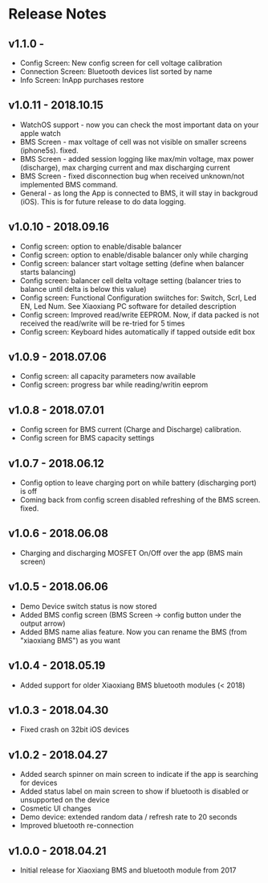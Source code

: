 # Release Notes

## v1.1.0 -
* Config Screen: New config screen for cell voltage calibration
* Connection Screen: Bluetooth devices list sorted by name
* Info Screen: InApp purchases restore

## v1.0.11 - 2018.10.15
* WatchOS support - now you can check the most important data on your apple watch
* BMS Screen - max voltage of cell was not visible on smaller screens (iphone5s). fixed.
* BMS Screen - added session logging like max/min voltage, max power (discharge), max charging current and max discharging current
* BMS Screen - fixed disconnection bug when received unknown/not implemented BMS command.
* General - as long the App is connected to BMS, it will stay in backgroud (iOS). This is for future release to do data logging.


## v1.0.10 - 2018.09.16
* Config screen: option to enable/disable balancer
* Config screen: option to enable/disable balancer only while charging
* Config screen: balancer start voltage setting (define when balancer starts balancing)
* Config screen: balancer cell delta voltage setting (balancer tries to balance until delta is below this value)
* Config screen: Functional Configuration swiitches for: Switch, Scrl, Led EN, Led Num. See Xiaoxiang PC software for detailed description
* Config screen: Improved read/write EEPROM. Now, if data packed is not received the read/write will be re-tried for 5 times 
* Config screen: Keyboard hides automatically if tapped outside edit box


## v1.0.9 - 2018.07.06
* Config screen: all capacity parameters now available
* Config screen: progress bar while reading/writin eeprom


## v1.0.8 - 2018.07.01
* Config screen for BMS current (Charge and Discharge) calibration.
* Config screen for BMS capacity settings


## v1.0.7 - 2018.06.12
* Config option to leave charging port on while battery (discharging port) is off
* Coming back from config screen disabled refreshing of the BMS screen. fixed.


## v1.0.6 - 2018.06.08
* Charging and discharging MOSFET On/Off over the app (BMS main screen)


## v1.0.5 - 2018.06.06
* Demo Device switch status is now stored
* Added BMS config screen (BMS Screen -> config button under the output arrow)
* Added BMS name alias feature. Now you can rename the BMS (from "xiaoxiang BMS") as you want


## v1.0.4 - 2018.05.19
* Added support for older Xiaoxiang BMS bluetooth modules (< 2018)


## v1.0.3 - 2018.04.30
* Fixed crash on 32bit iOS devices


## v1.0.2 - 2018.04.27
* Added search spinner on main screen to indicate if the app is searching for devices
* Added status label on main screen to show if bluetooth is disabled or unsupported on the device
* Cosmetic UI changes
* Demo device: extended random data / refresh rate to 20 seconds
* Improved bluetooth re-connection


## v1.0.0 - 2018.04.21
* Initial release for Xiaoxiang BMS and bluetooth module from 2017
